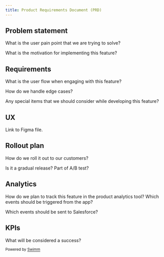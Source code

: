 ```yaml
---
title: Product Requirements Document (PRD)
---
```

## Problem statement

What is the user pain point that we are trying to solve?

What is the motivation for implementing this feature?

## Requirements

What is the user flow when engaging with this feature?

How do we handle edge cases?

Any special items that we should consider while developing this feature?

## UX

Link to Figma file.

## Rollout plan

How do we roll it out to our customers?

Is it a gradual release? Part of A/B test?

## Analytics

How do we plan to track this feature in the product analytics tool? Which events should be triggered from the app?

Which events should be sent to Salesforce?

## KPIs

What will be considered a success?

<SwmMeta version="3.0.0" repo-id="Z2l0aHViJTNBJTNBc21hcnQtbWlycm9yJTNBJTNBSWRpdFllZ2VyU3dpbW0=" repo-name="smart-mirror"><sup>Powered by [Swimm](https://app.swimm.io/)</sup></SwmMeta>
